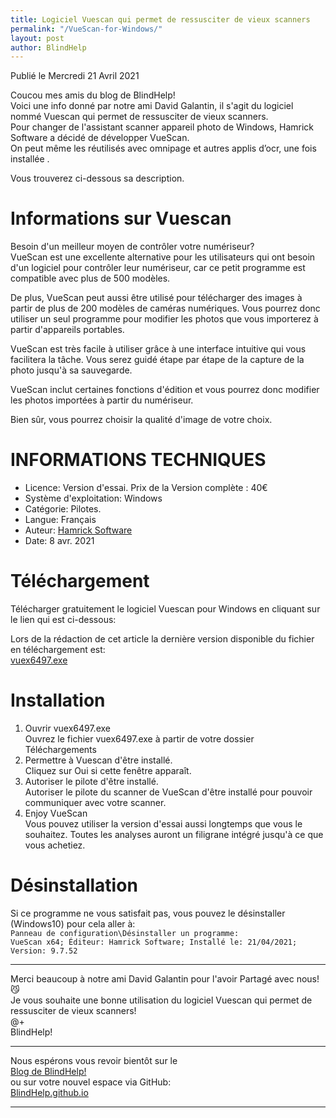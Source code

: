 ```yaml
---
title: Logiciel Vuescan qui permet de ressusciter de vieux scanners
permalink: "/VueScan-for-Windows/"
layout: post
author: BlindHelp
---
```


<footer>Publié le Mercredi 21 Avril 2021</footer>


Coucou mes amis du blog de BlindHelp!    
Voici une info donné par notre ami David Galantin, il s'agit du   logiciel nommé Vuescan qui permet de ressusciter de vieux scanners.     
Pour changer de l'assistant scanner appareil photo de Windows, Hamrick Software a décidé de développer VueScan.    
On peut même les réutilisés avec omnipage et autres applis d’ocr, une fois installée .    

Vous trouverez ci-dessous sa description.    

# Informations sur Vuescan #

Besoin d'un meilleur moyen de contrôler votre numériseur?    
VueScan est une excellente alternative pour les utilisateurs qui ont besoin d'un logiciel pour contrôler leur numériseur, car ce petit programme est compatible avec plus de 500 modèles.     

De plus, VueScan peut aussi être utilisé pour télécharger des images à partir de plus de 200 modèles de caméras numériques. Vous pourrez donc utiliser un seul programme pour modifier les photos que vous importerez à partir d'appareils portables.    

VueScan est très facile à utiliser grâce à une interface intuitive qui vous facilitera la tâche. Vous serez guidé étape par étape de la capture de la photo jusqu'à sa sauvegarde.    

VueScan inclut certaines fonctions d'édition et vous pourrez donc modifier les photos importées à partir du numériseur.    

Bien sûr, vous pourrez choisir la qualité d'image de votre choix.    

# INFORMATIONS TECHNIQUES #

* Licence: Version d'essai.
Prix de la Version complète : 40€     
* Système d'exploitation: Windows
* Catégorie: Pilotes.
* Langue: Français 
* Auteur: [Hamrick Software](https://www.hamrick.com/)
* Date: 8 avr. 2021

# Téléchargement #
Télécharger gratuitement le logiciel Vuescan  pour Windows en cliquant sur le lien qui est ci-dessous:    

Lors de la rédaction de cet article la  dernière version disponible  du fichier en téléchargement est:    
[vuex6497.exe](https://www.hamrick.com/files/vuex6497.exe)    

# Installation #

1. Ouvrir vuex6497.exe    
Ouvrez le fichier vuex6497.exe à partir de votre dossier Téléchargements    
2. Permettre à Vuescan d'être installé.    
Cliquez sur Oui si cette fenêtre apparaît.    
3. Autoriser le pilote d'être installé.    
Autoriser  le pilote du scanner  de VueScan d'être installé pour pouvoir communiquer avec votre scanner.    
4. Enjoy VueScan    
Vous pouvez utiliser la version d'essai aussi longtemps que vous le souhaitez. Toutes les analyses auront un filigrane intégré jusqu'à ce que vous achetiez.     

# Désinstallation #
Si ce programme ne vous satisfait pas, vous pouvez le désinstaller  (Windows10) pour cela aller à:    
`Panneau de configuration\Désinstaller un programme:`    
`VueScan x64; Éditeur: Hamrick Software; Installé le: 21/04/2021; Version: 9.7.52`    

--- 

Merci beaucoup à notre ami David Galantin pour l'avoir Partagé avec nous! 😼    
Je vous souhaite une bonne utilisation du logiciel Vuescan qui permet de ressusciter de vieux scanners!    
@+    
BlindHelp!    

---

Nous espérons vous revoir bientôt sur le      
[Blog de BlindHelp!](http://blindhelp.blogspot.fr/)                    
ou sur  votre nouvel espace via GitHub:                     
[BlindHelp.github.io](https://blindhelp.github.io)                    

---
